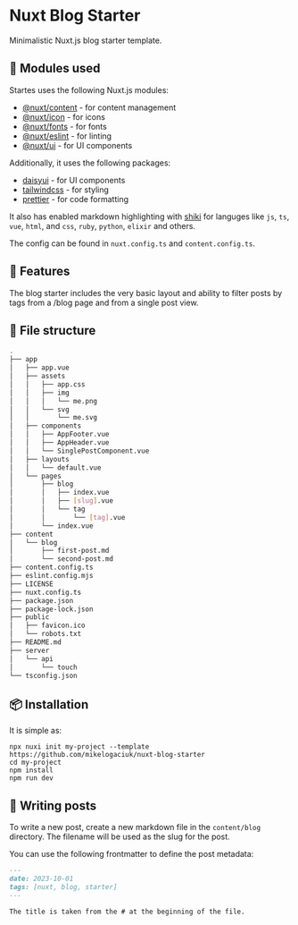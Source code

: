 # Nuxt Blog Starter

Minimalistic Nuxt.js blog starter template.

## 🚀 Modules used

Startes uses the following Nuxt.js modules:

- [@nuxt/content](https://content.nuxtjs.org/) - for content management
- [@nuxt/icon](https://nuxt.com/modules/icon) - for icons
- [@nuxt/fonts](https://nuxt.com/modules/fonts) - for fonts
- [@nuxt/eslint](https://nuxt.com/modules/eslint) - for linting
- [@nuxt/ui](https://nuxt.com/modules/ui) - for UI components

Additionally, it uses the following packages:

- [daisyui](https://daisyui.com/) - for UI components
- [tailwindcss](https://tailwindcss.com/) - for styling
- [prettier](https://prettier.io/) - for code formatting

It also has enabled markdown highlighting with [shiki](https://shiki.matsu.io/) for languges like `js`, `ts`, `vue`, `html`, and `css`, `ruby`, `python`, `elixir` and others.

The config can be found in `nuxt.config.ts` and `content.config.ts`.

## 📖 Features

The blog starter includes the very basic layout and ability to filter posts by tags from a /blog page and from a single post view.

## 🌳 File structure

```bash
.
├── app
│   ├── app.vue
│   ├── assets
│   │   ├── app.css
│   │   ├── img
│   │   │   └── me.png
│   │   └── svg
│   │       └── me.svg
│   ├── components
│   │   ├── AppFooter.vue
│   │   ├── AppHeader.vue
│   │   └── SinglePostComponent.vue
│   ├── layouts
│   │   └── default.vue
│   └── pages
│       ├── blog
│       │   ├── index.vue
│       │   ├── [slug].vue
│       │   └── tag
│       │       └── [tag].vue
│       └── index.vue
├── content
│   └── blog
│       ├── first-post.md
│       └── second-post.md
├── content.config.ts
├── eslint.config.mjs
├── LICENSE
├── nuxt.config.ts
├── package.json
├── package-lock.json
├── public
│   ├── favicon.ico
│   └── robots.txt
├── README.md
├── server
│   └── api
│       └── touch
└── tsconfig.json
```

## 📦 Installation

It is simple as:

```shell
npx nuxi init my-project --template https://github.com/mikelogaciuk/nuxt-blog-starter
cd my-project
npm install
npm run dev
```

## 📝 Writing posts

To write a new post, create a new markdown file in the `content/blog` directory. The filename will be used as the slug for the post.

You can use the following frontmatter to define the post metadata:

```markdown
---
date: 2023-10-01
tags: [nuxt, blog, starter]
---

The title is taken from the # at the beginning of the file.
